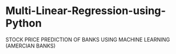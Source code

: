 # Multi-Linear-Regression-using-Python
STOCK PRICE PREDICTION OF BANKS USING MACHINE LEARNING (AMERCIAN BANKS)
